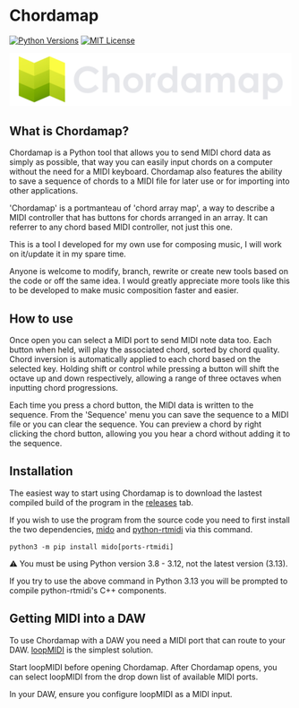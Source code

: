 # Chordamap
[![Python Versions](https://img.shields.io/badge/Python-3.8%20%7C%203.9%20%7C%203.10%20%7C%203.11%20%7C%203.12-9fbf1f)](https://www.python.org/)
[![MIT License](https://shields.io/badge/licence-MIT-9fbf1f)](LICENSE.md)

![logo](res/wordmark.png)

## What is Chordamap?
Chordamap is a Python tool that allows you to send MIDI chord data as simply as possible, that way you can easily input chords on a computer without the need for a MIDI keyboard. Chordamap also features the ability to save a sequence of chords to a MIDI file for later use or for importing into other applications.

'Chordamap' is a portmanteau of 'chord array map', a way to describe a MIDI controller that has buttons for chords arranged in an array. It can referrer to any chord based MIDI controller, not just this one.

This is a tool I developed for my own use for composing music, I will work on it/update it in my spare time.

Anyone is welcome to modify, branch, rewrite or create new tools based on the code or off the same idea. I would greatly appreciate more tools like this to be developed to make music composition faster and easier.

## How to use
Once open you can select a MIDI port to send MIDI note data too. Each button when held, will play the associated chord, sorted by chord quality. Chord inversion is automatically applied to each chord based on the selected key. Holding shift or control while pressing a button will shift the octave up and down respectively, allowing a range of three octaves when inputting chord progressions.

Each time you press a chord button, the MIDI data is written to the sequence. From the 'Sequence' menu you can save the sequence to a MIDI file or you can clear the sequence.
You can preview a chord by right clicking the chord button, allowing you you hear a chord without adding it to the sequence.

## Installation
The easiest way to start using Chordamap is to download the lastest compiled build of the program in the [releases](https://github.com/archth/Chordamap/releases) tab.

If you wish to use the program from the source code you need to first install the two dependencies, [mido](https://github.com/mido/mido) and [python-rtmidi](https://github.com/SpotlightKid/python-rtmidi) via this command.
```
python3 -m pip install mido[ports-rtmidi]
```
⚠️ You must be using Python version 3.8 - 3.12, not the latest version (3.13).

If you try to use the above command in Python 3.13 you will be prompted to compile python-rtmidi's C++ components.

## Getting MIDI into a DAW
To use Chordamap with a DAW you need a MIDI port that can route to your DAW. [loopMIDI](https://www.tobias-erichsen.de/software/loopmidi.html) is the simplest solution.

Start loopMIDI before opening Chordamap. After Chordamap opens, you can select loopMIDI from the drop down list of available MIDI ports.

In your DAW, ensure you configure loopMIDI as a MIDI input.
